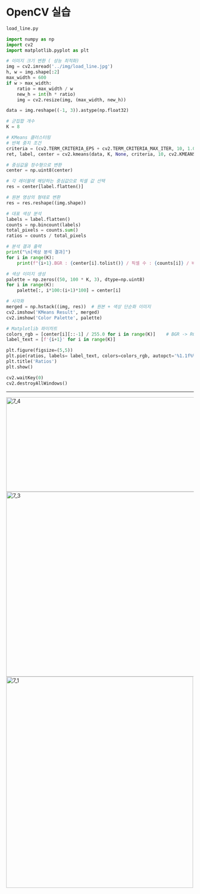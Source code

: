 # OpenCV 실습


```python
load_line.py

import numpy as np
import cv2
import matplotlib.pyplot as plt

# 이미지 크기 변환 ( 성능 최적화)
img = cv2.imread('../img/load_line.jpg')
h, w = img.shape[:2]
max_width = 600
if w > max_width:
    ratio = max_width / w
    new_h = int(h * ratio)
    img = cv2.resize(img, (max_width, new_h))

data = img.reshape((-1, 3)).astype(np.float32)

# 군집합 개수
K = 8

# KMeans 클러스터링
# 반복 중지 조건
criteria = (cv2.TERM_CRITERIA_EPS + cv2.TERM_CRITERIA_MAX_ITER, 10, 1.0)
ret, label, center = cv2.kmeans(data, K, None, criteria, 10, cv2.KMEANS_RANDOM_CENTERS)

# 중심값을 정수형으로 변환
center = np.uint8(center)

# 각 레이블에 해당하는 중심값으로 픽셀 값 선택
res = center[label.flatten()]

# 원본 영상의 형태로 변환
res = res.reshape((img.shape))

# 대표 색상 분석
labels = label.flatten()
counts = np.bincount(labels)
total_pixels = counts.sum()
ratios = counts / total_pixels

# 분석 결과 출력
print("\n[색상 분석 결과]")
for i in range(K):
    print(f"{i+1}.BGR : {center[i].tolist()} / 픽셀 수 : {counts[i]} / 비율 : {ratios[i] : .2%}")

# 색상 이미지 생성
palette = np.zeros((50, 100 * K, 3), dtype=np.uint8)
for i in range(K):
    palette[:, i*100:(i+1)*100] = center[i]

# 시각화
merged = np.hstack((img, res))  # 원본 + 색상 단순화 이미지
cv2.imshow('KMeans Result', merged)
cv2.imshow('Color Palette', palette)

# Matplotlib 파이차트
colors_rgb = [center[i][::-1] / 255.0 for i in range(K)]    # BGR -> RGB
label_text = [f'{i+1}' for i in range(K)]

plt.figure(figsize=(5,5))
plt.pie(ratios, labels= label_text, colors=colors_rgb, autopct='%1.1f%%')
plt.title('Ratios')
plt.show()

cv2.waitKey(0)
cv2.destroyAllWindows()
```

---

  
<img width="554" height="254" alt="7_4" src="https://github.com/user-attachments/assets/08e7cf7b-2175-4a52-b98a-11c6bcbb67ad" />  

<img width="1193" height="497" alt="7_3" src="https://github.com/user-attachments/assets/04bea293-9993-4868-ae1e-fd156a02915c" />  

<img width="502" height="568" alt="7_1" src="https://github.com/user-attachments/assets/9c4e27a1-2dd2-4b48-9c85-ad24869dd93a" />
